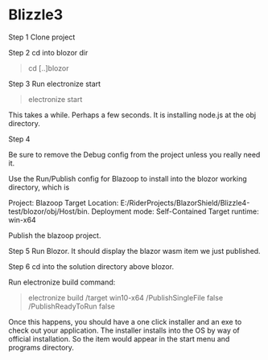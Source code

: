 # Blizzle3

Step 1
  Clone project
  
Step 2
  cd into blozor dir
  >cd [..]blozor
  
Step 3
  Run electronize start
  >electronize start
  
  This takes a while. Perhaps a few seconds. It is installing node.js at the obj directory.
  
Step 4
  
  Be sure to remove the Debug config from the project unless you really need it.
  
  Use the Run/Publish config for Blazoop to install into the blozor working directory, which is
  
  Project: Blazoop
  Target Location: E:/RiderProjects/BlazorShield/Blizzle4-test/blozor/obj/Host/bin.
  Deployment mode: Self-Contained
  Target runtime: win-x64
  
  Publish the blazoop project.
  
Step 5
  Run Blozor. It should display the blazor wasm item we just published.
  
Step 6
  cd into the solution directory above blozor.
  
  Run electronize build command:
  > electronize build /target win10-x64 /PublishSingleFile false /PublishReadyToRun false
  
  Once this happens, you should have a one click installer and an exe to check out your application.
  The installer installs into the OS by way of official installation. So the item would appear in the start menu and programs directory.
  
